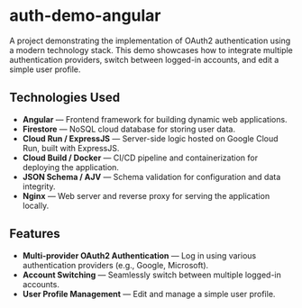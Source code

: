 # auth-demo-angular

A project demonstrating the implementation of OAuth2 authentication using a modern technology stack. This demo showcases how to integrate multiple authentication providers, switch between logged-in accounts, and edit a simple user profile.

## Technologies Used

- **Angular** — Frontend framework for building dynamic web applications.
- **Firestore** — NoSQL cloud database for storing user data.
- **Cloud Run / ExpressJS** — Server-side logic hosted on Google Cloud Run, built with ExpressJS.
- **Cloud Build / Docker** — CI/CD pipeline and containerization for deploying the application.
- **JSON Schema / AJV** — Schema validation for configuration and data integrity.
- **Nginx** — Web server and reverse proxy for serving the application locally.

## Features

- **Multi-provider OAuth2 Authentication** — Log in using various authentication providers (e.g., Google, Microsoft).
- **Account Switching** — Seamlessly switch between multiple logged-in accounts.
- **User Profile Management** — Edit and manage a simple user profile.
